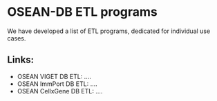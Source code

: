 # OSEAN-DB ETL programs

We have developed a list of ETL programs, dedicated for individual use cases.

## Links:
- OSEAN VIGET DB ETL: ....
- OSEAN ImmPort DB ETL: ....
- OSEAN CellxGene DB ETL: ....
